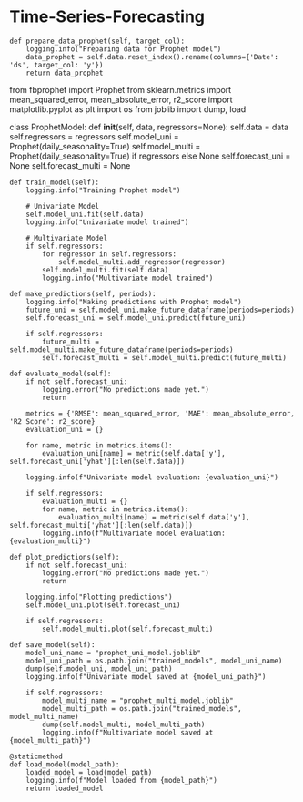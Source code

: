 # Time-Series-Forecasting

    def prepare_data_prophet(self, target_col):
        logging.info("Preparing data for Prophet model")
        data_prophet = self.data.reset_index().rename(columns={'Date': 'ds', target_col: 'y'})
        return data_prophet

from fbprophet import Prophet
from sklearn.metrics import mean_squared_error, mean_absolute_error, r2_score
import matplotlib.pyplot as plt
import os
from joblib import dump, load

class ProphetModel:
    def __init__(self, data, regressors=None):
        self.data = data
        self.regressors = regressors
        self.model_uni = Prophet(daily_seasonality=True)
        self.model_multi = Prophet(daily_seasonality=True) if regressors else None
        self.forecast_uni = None
        self.forecast_multi = None

    def train_model(self):
        logging.info("Training Prophet model")
        
        # Univariate Model
        self.model_uni.fit(self.data)
        logging.info("Univariate model trained")
        
        # Multivariate Model
        if self.regressors:
            for regressor in self.regressors:
                self.model_multi.add_regressor(regressor)
            self.model_multi.fit(self.data)
            logging.info("Multivariate model trained")

    def make_predictions(self, periods):
        logging.info("Making predictions with Prophet model")
        future_uni = self.model_uni.make_future_dataframe(periods=periods)
        self.forecast_uni = self.model_uni.predict(future_uni)
        
        if self.regressors:
            future_multi = self.model_multi.make_future_dataframe(periods=periods)
            self.forecast_multi = self.model_multi.predict(future_multi)

    def evaluate_model(self):
        if not self.forecast_uni:
            logging.error("No predictions made yet.")
            return

        metrics = {'RMSE': mean_squared_error, 'MAE': mean_absolute_error, 'R2 Score': r2_score}
        evaluation_uni = {}
        
        for name, metric in metrics.items():
            evaluation_uni[name] = metric(self.data['y'], self.forecast_uni['yhat'][:len(self.data)])

        logging.info(f"Univariate model evaluation: {evaluation_uni}")
        
        if self.regressors:
            evaluation_multi = {}
            for name, metric in metrics.items():
                evaluation_multi[name] = metric(self.data['y'], self.forecast_multi['yhat'][:len(self.data)])
            logging.info(f"Multivariate model evaluation: {evaluation_multi}")

    def plot_predictions(self):
        if not self.forecast_uni:
            logging.error("No predictions made yet.")
            return

        logging.info("Plotting predictions")
        self.model_uni.plot(self.forecast_uni)

        if self.regressors:
            self.model_multi.plot(self.forecast_multi)

    def save_model(self):
        model_uni_name = "prophet_uni_model.joblib"
        model_uni_path = os.path.join("trained_models", model_uni_name)
        dump(self.model_uni, model_uni_path)
        logging.info(f"Univariate model saved at {model_uni_path}")

        if self.regressors:
            model_multi_name = "prophet_multi_model.joblib"
            model_multi_path = os.path.join("trained_models", model_multi_name)
            dump(self.model_multi, model_multi_path)
            logging.info(f"Multivariate model saved at {model_multi_path}")

    @staticmethod
    def load_model(model_path):
        loaded_model = load(model_path)
        logging.info(f"Model loaded from {model_path}")
        return loaded_model
